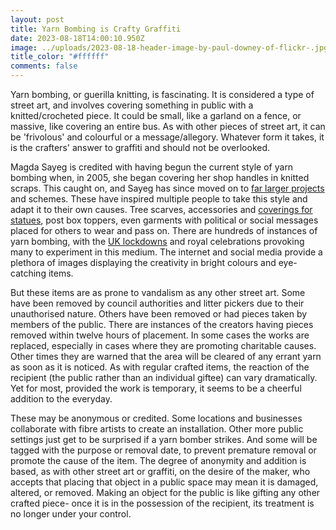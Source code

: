 ```yaml
---
layout: post
title: Yarn Bombing is Crafty Graffiti
date: 2023-08-18T14:00:10.950Z
image: ../uploads/2023-08-18-header-image-by-paul-downey-of-flickr-.jpg
title_color: "#ffffff"
comments: false
---
```

Y﻿arn bombing, or guerilla knitting, is fascinating. It is considered a type of street art, and involves covering something in public with a knitted/crocheted piece. It could be small, like a garland on a fence, or massive, like covering an entire bus. As with other pieces of street art, it can be 'frivolous' and colourful or a message/allegory. Whatever form it takes, it is the crafters' answer to graffiti and should not be overlooked.

M﻿agda Sayeg is credited with having begun the current style of yarn bombing when, in 2005, she began covering her shop handles in knitted scraps. This caught on, and Sayeg has since moved on to [far larger projects](https://www.ted.com/talks/magda_sayeg_how_yarn_bombing_grew_into_a_worldwide_movement) and schemes. These have inspired multiple people to take this style and adapt it to their own causes. Tree scarves, accessories and [coverings for statues](https://www.nytimes.com/2011/05/19/fashion/creating-graffiti-with-yarn.html), post box toppers, even garments with political or social messages placed for others to wear and pass on.  There are hundreds of instances of yarn bombing, with the [UK lockdowns](https://www.shropshirestar.com/news/viral-news/2021/06/04/book-celebrates-uk-yarn-bombing-craze-through-lockdown/) and royal celebrations provoking many to experiment in this medium. The internet and social media provide a plethora of images displaying the creativity in bright colours and eye-catching items.

B﻿ut these items are as prone to vandalism as any other street art. Some have been removed by council authorities and litter pickers due to their unauthorised nature. Others have been removed or had pieces taken by members of the public. There are instances of the creators having pieces removed within twelve hours of placement. In some cases the works are replaced, especially in cases where they are promoting charitable causes. Other times they are warned that the area will be cleared of any errant yarn as soon as it is noticed. As with regular crafted items, the reaction of the recipient (the public rather than an individual giftee) can vary dramatically. Yet for most, provided the work is temporary, it seems to be a cheerful addition to the everyday.

T﻿hese may be anonymous or credited. Some locations and businesses collaborate with fibre artists to create an installation. Other more public settings just get to be surprised if a yarn bomber strikes. And some will be tagged with the purpose or removal date, to prevent premature removal or promote the cause of the item. The degree of anonymity and addition is based, as with other street art or graffiti, on the desire of the maker, who accepts that placing that object in a public space may mean it is damaged, altered, or removed. Making an object for the public is like gifting any other crafted piece- once it is in the possession of the recipient, its treatment is no longer under your control.
